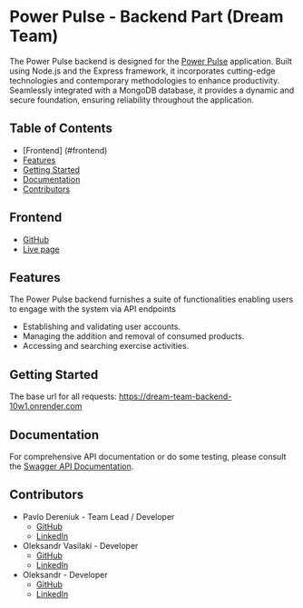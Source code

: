 # Power Pulse - Backend Part (Dream Team)

The Power Pulse backend is designed for the [Power Pulse](https://bogdanluckyman.github.io/DreamTeam/) application. Built using Node.js and the Express framework, it incorporates cutting-edge technologies and contemporary methodologies to enhance productivity. Seamlessly integrated with a MongoDB database, it provides a dynamic and secure foundation, ensuring reliability throughout the application.

## Table of Contents

- [Frontend] (#frontend)
- [Features](#features)
- [Getting Started](#getting-started)
- [Documentation](#documentation)
- [Contributors](#contributors)

## Frontend 

- [GitHub](https://github.com/bogdanluckyman/DreamTeam)
- [Live page](https://bogdanluckyman.github.io/DreamTeam/)

## Features

The Power Pulse backend furnishes a suite of functionalities enabling users to engage with the system via API endpoints 

- Establishing and validating user accounts.
- Managing the addition and removal of consumed products.
- Accessing and searching exercise activities.

## Getting Started

The base url for all requests: https://dream-team-backend-10w1.onrender.com

## Documentation 

For comprehensive API documentation or do some testing, please consult the [Swagger API Documentation](https://dream-team-backend-10w1.onrender.com/api-docs/).

## Contributors

- Pavlo Dereniuk - Team Lead / Developer
    * [GitHub](https://github.com/PavloDereniuk)
    * [LinkedIn](https://www.linkedin.com/in/pavlo-dereniuk-507336154/)
- Oleksandr Vasilaki - Developer
    * [GitHub](https://github.com/AVasilaki)
    * [LinkedIn]()
- Oleksandr - Developer
    * [GitHub](https://github.com/fhlare)
    * [LinkedIn]()
